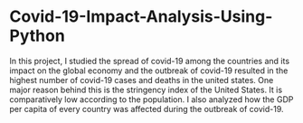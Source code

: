 # Covid-19-Impact-Analysis-Using-Python
In this project, I studied the spread of covid-19 among the countries and its impact on the global economy and the outbreak of covid-19 resulted in the highest number of covid-19 cases and deaths in the united states. One major reason behind this is the stringency index of the United States. It is comparatively low according to the population. I also analyzed how the GDP per capita of every country was affected during the outbreak of covid-19.
